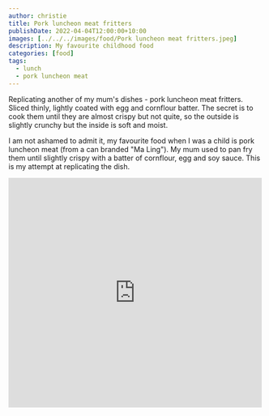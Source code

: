 ```yaml
---
author: christie
title: Pork luncheon meat fritters
publishDate: 2022-04-04T12:00:00+10:00
images: [../../../images/food/Pork luncheon meat fritters.jpeg]
description: My favourite childhood food
categories: [food]
tags:
  - lunch
  - pork luncheon meat
---
```


Replicating another of my mum's dishes - pork luncheon meat fritters. Sliced thinly, lightly coated with egg and cornflour batter. The secret is to cook them until they are almost crispy but not quite, so the outside is slightly crunchy but the inside is soft and moist.

I am not ashamed to admit it, my favourite food when I was a child is
pork luncheon meat (from a can branded "Ma Ling"). My mum used to pan fry them
until slightly crispy with a batter of cornflour, egg and soy sauce. This is
my attempt at replicating the dish.

<iframe src="https://www.facebook.com/plugins/post.php?href=https%3A%2F%2Fwww.facebook.com%2Fchris1.tham%2Fposts%2Fpfbid0x7NRKRy6qpmdrJ1tws278VwJPjxKVX4MK4MRsRfzj83Y8Jjp8HkDANXeys17ac5hl&show_text=true&width=500" width="500" height="454" style="border:none;overflow:hidden" scrolling="no" frameborder="0" allowfullscreen="true" allow="autoplay; clipboard-write; encrypted-media; picture-in-picture; web-share"></iframe>
